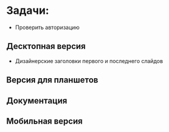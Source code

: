 Задачи:
======
- Проверить авторизацию

Десктопная версия
-------------------
- Дизайнерские заголовки первого и последнего слайдов

Версия для планшетов
--------------------

Документация
------------

Мобильная версия
----------------